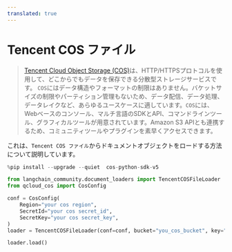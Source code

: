 ```yaml
---
translated: true
---
```


# Tencent COS ファイル

>[Tencent Cloud Object Storage (COS)](https://www.tencentcloud.com/products/cos)は、HTTP/HTTPSプロトコルを使用して、どこからでもデータを保存できる分散型ストレージサービスです。
>`COS`にはデータ構造やフォーマットの制限はありません。バケットサイズの制限やパーティション管理もないため、データ配信、データ処理、データレイクなど、あらゆるユースケースに適しています。`COS`には、Webベースのコンソール、マルチ言語のSDKとAPI、コマンドラインツール、グラフィカルツールが用意されています。Amazon S3 APIとも連携するため、コミュニティツールやプラグインを素早くアクセスできます。

これは、`Tencent COS ファイル`からドキュメントオブジェクトをロードする方法について説明しています。

```python
%pip install --upgrade --quiet  cos-python-sdk-v5
```

```python
from langchain_community.document_loaders import TencentCOSFileLoader
from qcloud_cos import CosConfig
```

```python
conf = CosConfig(
    Region="your cos region",
    SecretId="your cos secret_id",
    SecretKey="your cos secret_key",
)
loader = TencentCOSFileLoader(conf=conf, bucket="you_cos_bucket", key="fake.docx")
```

```python
loader.load()
```
